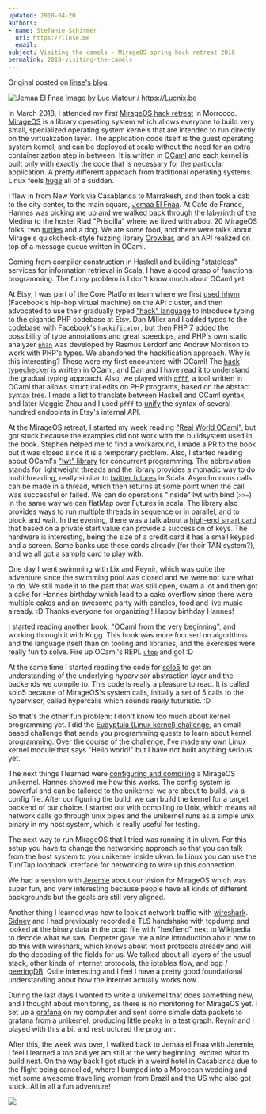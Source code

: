 ```yaml
---
updated: 2018-04-20
authors:
- name: Stefanie Schirmer
  uri: https://linse.me
  email:
subject: Visiting the camels - MirageOS spring hack retreat 2018
permalink: 2018-visiting-the-camels
---
```


Original posted on [linse's blog](https://linse.me/2018/04/20/Visiting-the-camels.html).

![Jemaa El Fnaa](https://upload.wikimedia.org/wikipedia/commons/7/7f/Maroc_Marrakech_Jemaa-el-Fna_Luc_Viatour.JPG)
Image by Luc Viatour / https://Lucnix.be

In March 2018, I attended my first [MirageOS hack retreat](http://retreat.mirageos.org/) in Morrocco.
[MirageOS](/) is a library operating system which allows everyone to build very small, specialized operating system kernels that are intended to run directly on the virtualization layer.
The application code itself is the guest operating system kernel, and can be deployed at scale without the need for an extra containerization step in between.
It is written in [OCaml](https://ocaml.org/learn/description.html) and each kernel is built only with exactly the code that is necessary for the particular application.
A pretty different approach from traditional operating systems. Linux feels [huge](https://www.linuxcounter.net/statistics/kernel) all of a sudden.

I flew in from New York via Casablanca to Marrakesh, and then took a cab to the city center, to the main square, [Jemaa El Fnaa](https://en.wikipedia.org/wiki/Jemaa_el-Fnaa).
At Cafe de France, Hannes was picking me up and we walked back through the labyrinth of the Medina to the hostel Riad "Priscilla" where we lived with about 20 MirageOS folks, two [turtles](https://www.instagram.com/p/BgPaVbuD3Y3/?taken-by=l1ns3) and a dog.
We ate some food, and there were talks about Mirage's quickcheck-style fuzzing library [Crowbar](https://github.com/stedolan/crowbar), and an API realized on top of a message queue written in OCaml.

Coming from compiler construction in Haskell and building "stateless" services for information retrieval in Scala, I have a good grasp of functional programming. The funny problem is I don't know much about OCaml yet.

At Etsy, I was part of the Core Platform team where we first [used hhvm](https://www.youtube.com/watch?v=75j1RRxxARI) (Facebook's hip-hop virtual machine) on the API cluster, and then advocated to use their gradually typed ["hack" language](http://hacklang.org/) to introduce typing to the gigantic PHP codebase at Etsy. Dan Miller and I added types to the codebase with Facebook's [`hackificator`](https://docs.hhvm.com/hack/tools/hackificator), but then
PHP 7 added the possibility of type annotations and great speedups, and PHP's own static analyzer [`phan`](https://github.com/phan/phan) was developed by Rasmus Lerdorf and Andrew Morrison to work with PHP's types.
We abandoned the hackification approach.
Why is this interesting? These were my first encounters with OCaml! The [hack typechecker](https://docs.hhvm.com/hack/typechecker/introduction) is written in OCaml, and Dan and I have read it to understand the gradual typing approach.
Also, we played with [`pfff`](https://github.com/facebook/pfff/wiki/Main), a tool written in OCaml that allows structural edits on PHP programs, based on the abstact syntax tree.
I made a list to translate between Haskell and OCaml syntax, and later Maggie Zhou and I used `pfff` to [unify](https://codeascraft.com/author/sschirmer/) the syntax of several hundred endpoints in Etsy's internal API.

At the MirageOS retreat, I started my week reading ["Real World OCaml"](https://dev.realworldocaml.org/), but got stuck because the examples did not work with the buildsystem used in the book. Stephen helped me to find a workaround, I made a PR to the book but it was closed since it is a temporary problem. Also, I started reading about OCaml's ["lwt" library](/docs/tutorial-lwt) for concurrent programming. The abbreviation stands for lightweight threads and the library provides a monadic way to do multithreading, really similar to [twitter futures](https://twitter.github.io/util/docs/com/twitter/util/Future.html) in Scala. Asynchronous calls can be made in a thread, which then returns at some point when the call was successful or failed. We can  do operations "inside" lwt with bind (`>>=`) in the same way we can flatMap over Futures in scala. The library also provides ways to run multiple threads in sequence or in parallel, and to block and wait.
In the evening, there was a talk about a [high-end smart card](https://github.com/cfcs/mirage-ocra-demo) that based on a private start value can provide a succession of keys. The hardware is interesting, being the size of a credit card it has a small keypad and a screen. Some banks use these cards already (for their TAN system?), and we all got a sample card to play with.

One day I went swimming with Lix and Reynir, which was quite the adventure since the swimming pool was closed and we were not sure what to do. We still made it to the part that was still open, swam a lot and then got a cake for Hannes birthday which lead to a cake overflow since there were multiple cakes and an awesome party with candles, food and live music already. :D Thanks everyone for organizing!! Happy birthday Hannes!

I started reading another book, ["OCaml from the very beginning"](http://ocaml-book.com/), and working through it with Kugg. This book was more focused on algorithms and the language itself than on tooling and libraries, and the exercises were really fun to solve. Fire up OCaml's REPL [`utop`](https://github.com/diml/utop) and go! :D

At the same time I started reading the code for [solo5](https://github.com/solo5/solo5) to get an understanding of the underlying hypervisor abstraction layer and the backends we compile to. This code is really a pleasure to read.
It is called solo5 because of MirageOS's system calls, initially a set of 5 calls to the hypervisor, called hypercalls which sounds really futuristic. :D

So that's the other fun problem: I don't know too much about kernel programming yet. I did the [Eudyptula (Linux kernel) challenge](http://eudyptula-challenge.org/), an email-based challenge that sends you programming quests to learn about kernel programming.
Over the course of the challenge, I've made my own Linux kernel module that says "Hello world!" but I have not built anything serious yet.

The next things I learned were [configuring and compiling](/docs/hello-world) a MirageOS unikernel. Hannes showed me how this works.
The config system is powerful and can be tailored to the unikernel we are about to build, via a config file.
After configuring the build, we can build the kernel for a target backend of our choice. I started out with compiling to Unix, which means all network calls go through unix pipes and the unikernel runs as a simple unix binary in my host system, which is really useful for testing.

The next way to run MirageOS that I tried was running it in ukvm. For this setup you have to change the networking approach so that you can talk from the host system to you unikernel inside ukvm. In Linux you can use the Tun/Tap loopback interface for networking to wire up this connection.

We had a session with [Jeremie](https://hackingwithcare.in/about-2/) about our vision for MirageOS which was super fun, and very interesting because people have all kinds of different backgrounds but the goals are still very aligned.

Another thing I learned was how to look at network traffic with [wireshark](https://www.wireshark.org/). [Sidney](https://s4y.us/) and I had previously recorded a TLS handshake with tcpdump and looked at the binary data in the pcap file with "hexfiend" next to Wikipedia to decode what we saw.
Derpeter gave me a nice introduction about how to do this with wireshark, which knows about most protocols already and will do the decoding of the fields for us. We talked about all layers of the usual stack, other kinds of internet protocols, the iptables flow, and bgp / [peeringDB](https://www.peeringdb.com/net/12276). Quite interesting and I feel I have a pretty good foundational understanding about how the internet actually works now.

During the last days I wanted to write a unikernel that does something new, and I thought about monitoring, as there is no monitoring for MirageOS yet. I set up a [grafana](https://grafana.com/) on my computer and sent some simple data packets to grafana from a unikernel, producing little peaks in a test graph. Reynir and I played with this a bit and restructured the program.

After this, the week was over, I walked back to Jemaa el Fnaa with Jeremie, I feel I learned a ton and yet am still at the very beginning, excited what to build next. On the way back I got stuck in a weird hotel in Casablanca due to the flight being cancelled, where I bumped into a Moroccan wedding and met some awesome travelling women from Brazil and the US who also got stuck. All in all a fun adventure!

![](https://scontent-frt3-2.cdninstagram.com/vp/b7383ad87744d99eae8940b38789fc94/5B58DFFC/t51.2885-15/e35/28764104_231320117439563_2956918922680467456_n.jpg)


